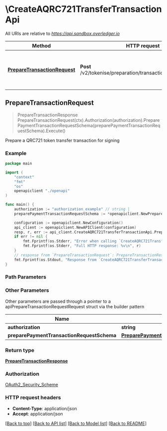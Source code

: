 # \CreateAQRC721TransferTransactionApi

All URIs are relative to *https://api.sandbox.overledger.io*

Method | HTTP request | Description
------------- | ------------- | -------------
[**PrepareTransactionRequest**](CreateAQRC721TransferTransactionApi.md#PrepareTransactionRequest) | **Post** /v2/tokenise/preparation/transaction/qrc721/transfer | Prepare a QRC721 token transfer transaction for signing



## PrepareTransactionRequest

> PrepareTransactionResponse PrepareTransactionRequest(ctx).Authorization(authorization).PreparePaymentTransactionRequestSchema(preparePaymentTransactionRequestSchema).Execute()

Prepare a QRC721 token transfer transaction for signing



### Example

```go
package main

import (
    "context"
    "fmt"
    "os"
    openapiclient "./openapi"
)

func main() {
    authorization := "authorization_example" // string | 
    preparePaymentTransactionRequestSchema := *openapiclient.NewPreparePaymentTransactionRequestSchema(*openapiclient.NewLocation("Technology_example", "Network_example"), "Type_example", "Urgency_example", *openapiclient.NewPaymentRequestDetailsSchema([]openapiclient.DestinationPaymentSchema{*openapiclient.NewDestinationPaymentSchema("DestinationId_example", *openapiclient.NewPaymentSchema("Amount_example", "Unit_example"))}, []openapiclient.OriginPaymentSchema{*openapiclient.NewOriginPaymentSchema("OriginId_example")})) // PreparePaymentTransactionRequestSchema | 

    configuration := openapiclient.NewConfiguration()
    api_client := openapiclient.NewAPIClient(configuration)
    resp, r, err := api_client.CreateAQRC721TransferTransactionApi.PrepareTransactionRequest(context.Background()).Authorization(authorization).PreparePaymentTransactionRequestSchema(preparePaymentTransactionRequestSchema).Execute()
    if err != nil {
        fmt.Fprintf(os.Stderr, "Error when calling `CreateAQRC721TransferTransactionApi.PrepareTransactionRequest``: %v\n", err)
        fmt.Fprintf(os.Stderr, "Full HTTP response: %v\n", r)
    }
    // response from `PrepareTransactionRequest`: PrepareTransactionResponse
    fmt.Fprintf(os.Stdout, "Response from `CreateAQRC721TransferTransactionApi.PrepareTransactionRequest`: %v\n", resp)
}
```

### Path Parameters



### Other Parameters

Other parameters are passed through a pointer to a apiPrepareTransactionRequestRequest struct via the builder pattern


Name | Type | Description  | Notes
------------- | ------------- | ------------- | -------------
 **authorization** | **string** |  | 
 **preparePaymentTransactionRequestSchema** | [**PreparePaymentTransactionRequestSchema**](PreparePaymentTransactionRequestSchema.md) |  | 

### Return type

[**PrepareTransactionResponse**](PrepareTransactionResponse.md)

### Authorization

[OAuth2_Security_Scheme](../README.md#OAuth2_Security_Scheme)

### HTTP request headers

- **Content-Type**: application/json
- **Accept**: application/json

[[Back to top]](#) [[Back to API list]](../README.md#documentation-for-api-endpoints)
[[Back to Model list]](../README.md#documentation-for-models)
[[Back to README]](../README.md)

